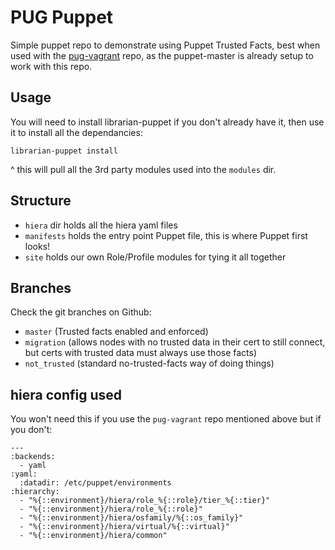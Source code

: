 # PUG Puppet

Simple puppet repo to demonstrate using Puppet Trusted Facts, best when used with the [pug-vagrant](https://github.com/sedan07/pug-vagrant) repo, as the puppet-master is already setup to work with this repo.

## Usage

You will need to install librarian-puppet if you don't already have it, then use it to install all the dependancies:

```
librarian-puppet install
```

^ this will pull all the 3rd party modules used into the `modules` dir.

## Structure

* `hiera` dir holds all the hiera yaml files
* `manifests` holds the entry point Puppet file, this is where Puppet first looks!
* `site` holds our own Role/Profile modules for tying it all together

## Branches

Check the git branches on Github:

* `master` (Trusted facts enabled and enforced)
* `migration` (allows nodes with no trusted data in their cert to still connect, but certs with trusted data must always use those facts)
* `not_trusted` (standard no-trusted-facts way of doing things)
 
## hiera config used

You won't need this if you use the `pug-vagrant` repo mentioned above but if you don't:

```
---
:backends:
  - yaml
:yaml:
  :datadir: /etc/puppet/environments
:hierarchy:
  - "%{::environment}/hiera/role_%{::role}/tier_%{::tier}"
  - "%{::environment}/hiera/role_%{::role}"
  - "%{::environment}/hiera/osfamily/%{::os_family}"
  - "%{::environment}/hiera/virtual/%{::virtual}"
  - "%{::environment}/hiera/common"
```
